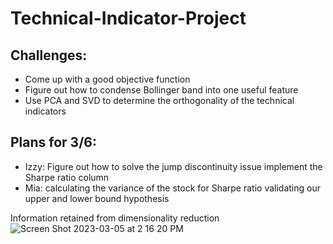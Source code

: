# Technical-Indicator-Project

## Challenges:

- Come up with a good objective function
- Figure out how to condense Bollinger band into one useful feature
- Use PCA and SVD to determine the orthogonality of the technical indicators 

## Plans for 3/6:
- Izzy: Figure out how to solve the jump discontinuity issue
        implement the Sharpe ratio column 
- Mia: calculating the variance of the stock for Sharpe ratio
       validating our upper and lower bound hypothesis

Information retained from dimensionality reduction
![Screen Shot 2023-03-05 at 2 16 20 PM](https://user-images.githubusercontent.com/92131151/222983596-f5bc10d0-02cc-4c45-8b52-131ff0895f37.png)
